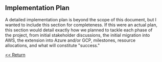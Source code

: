 ## Implementation Plan

A detailed implementation plan is beyond the scope of this document, but I wanted to include this section for completeness. If this were an actual plan, this section would detail exactly how we planned to tackle each phase of the project, from initial stakeholder discussions, the initial migration into AWS, the extension into Azure and/or GCP, milestones, resource allocations, and what will constitute "success."

[<< Return](./index.md#table-of-contents)